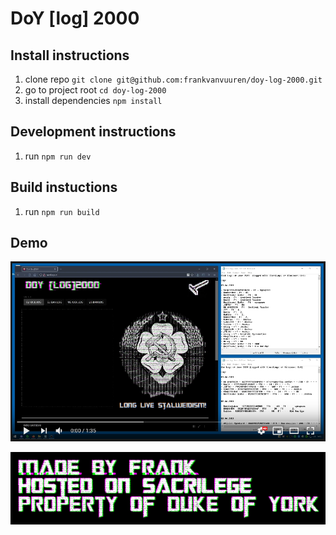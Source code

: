 # DoY \[log\] 2000

## Install instructions
1. clone repo `git clone git@github.com:frankvanvuuren/doy-log-2000.git`
2. go to project root `cd doy-log-2000`
3. install dependencies `npm install`

## Development instructions
1. run `npm run dev`

## Build instuctions
1. run `npm run build`

## Demo
[![thumbnail](thumbnail-demo.png)](https://www.youtube.com/watch?v=H9o5Z0SYtv0)


![image](src/assets/mhp.gif)

